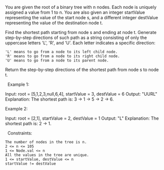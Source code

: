 You are given the root of a binary tree with n nodes. Each node is uniquely assigned a value from 1 to n. You are also given an integer startValue representing the value of the start node s, and a different integer destValue representing the value of the destination node t.

Find the shortest path starting from node s and ending at node t. Generate step-by-step directions of such path as a string consisting of only the uppercase letters 'L', 'R', and 'U'. Each letter indicates a specific direction:


	'L' means to go from a node to its left child node.
	'R' means to go from a node to its right child node.
	'U' means to go from a node to its parent node.


Return the step-by-step directions of the shortest path from node s to node t.

 
Example 1:

Input: root = [5,1,2,3,null,6,4], startValue = 3, destValue = 6
Output: "UURL"
Explanation: The shortest path is: 3 → 1 → 5 → 2 → 6.


Example 2:

Input: root = [2,1], startValue = 2, destValue = 1
Output: "L"
Explanation: The shortest path is: 2 → 1.


 
Constraints:


	The number of nodes in the tree is n.
	2 <= n <= 105
	1 <= Node.val <= n
	All the values in the tree are unique.
	1 <= startValue, destValue <= n
	startValue != destValue

